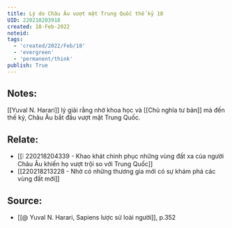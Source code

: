 ```yaml
---
title: Lý do Châu Âu vượt mặt Trung Quốc thế kỷ 18
UID: 220218203918
created: 18-Feb-2022
noteid:
tags:
  - 'created/2022/Feb/18'
  - 'evergreen'
  - 'permanent/think'
publish: True
---
```

## Notes:
[[Yuval N. Harari]] lý giải rằng nhờ khoa học và [[Chủ nghĩa tư bản]] mà đến thế kỷ, Châu Âu bắt đầu vượt mặt Trung Quốc.

## Relate:
- [[❕ 220218204339 - Khao khát chinh phục những vùng đất xa của người Châu Âu khiến họ vượt trội so với Trung Quốc]]
- [[220218213228 - Nhờ có những thương gia mới có sự khám phá các vùng đất mới]]

## Source:
- [[@ Yuval N. Harari, Sapiens lược sử loài người]], p.352


